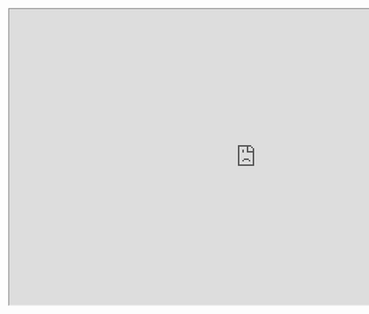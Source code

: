 <!DOCTYPE html>
<html lang="en">
<head>
    <meta charset="UTF-8">
    <meta name="viewport" content="width=device-width, initial-scale=1.0">
    <title>Document</title>
    <link rel="stylesheet" href="style.css">
</head>
<body>
    <iframe src="https://drive.google.com/file/d/1Ekkq96F7LWJOodyVTJOYrHpmv1mqEbYy/preview" width="1000" height="600"></iframe>
    
</body>
</html>
